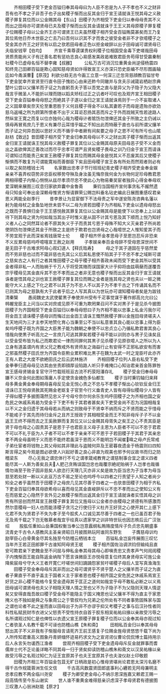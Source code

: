 <!-- { "loadSidebar": true } -->
　　齐相田稷子受下吏金百镒归奉其母母曰为人臣不忠是为人子不孝也不义之财非吾有也不孝之子非吾子也子出矣稷子惭而出反其金归于宣王请就诛王悦其母之义赦稷子罪复其位而以公金赐其母【东山】田稷子为齐相受下吏金归以奉母母责其不义而出之田母亦可谓贤母已夫及稷子惭而出反其金请就诛于王王义其母原稷子罪复稷子位赐稷子母以公金齐王亦可谓贤王已夫虽然稷子相齐受金百镒贿莫甚矣而王乃复其位焉他日乔木世臣之亡去乃曰吾何以识其不才而舍之彼受金者非不才欤噫稷子之受金其亦齐王之好货有以启之欤若田母者正色以拒金峻辞以出子田母诚可谓贤母已夫临安钱宰【伯均】
　　齐宣千乘尊谟谋贵权利稷子位相国受金毒下吏嗟哉田母贤质责能尚义子有迁善名君有惩劝志良心易感发美政曷难致君臣务苟得甘受嬴秦制社稷今已虚母名恒不替李雍【叔雝】
　　公私万古可消沉位重黄金尚逆侵杨震四知终克己田卿百镒是欺心固知慈母贤如许得致宣王义亦深只恐史臣编不尽形图画轴迄如今甬溪曹【原茂】利欲分趋无古今画工立意一何深三迁忽背慈顔教百镒甘夸下吏金犹幸齐宣贤至行直令田子愧初心由来还鲊今同辙并与贪夫示诫箴岩栖赵宗典楚叶公尝以父攘羊而子证之为直躬吾夫子答以吾党之直与是异父为子隐子为父隐大哉言乎微圣人不能折以理而随以蹈夫矫枉过正之讥者吁可叹也及观齐宣王相田稷子受下吏金百镒奉母母怒之而絶其子子遂以金归之宣王请就诛焉则于一介不妄取诸人之义固章章矣奈天伦至重恩胜于义何且稷子得金不以私其妻若子而母是遗殆亦欲効慈乌返哺之所为顾第所恨者不出于义耳讵忍扬其恶而斥之于外而戕贼天性若途路人然纵宣王寛之而复以位亦独何心哉为稷母计者隂饬勿泄俾还其金于所致之主仍诫以慎母再冒焉庶几于恩义有兼尽云耳惜乎媪之不知出此而特蔽于直也与前所谓父攘羊而子证之何异吾因以思好义而不循乎中者厥有间矣要之母子之恩不可有所亏也山隂赵枋【致远】昔田稷子相齐受下吏金归奉其母母以不义之财出其子稷子惭而出返其金归宣王请就诛王悦其母义赦稷子罪复其位以公金赐其母原夫田母恶子受不义金而出之盖欲俾其迁善改过而尽乎忠孝可谓严且贤矣稷子畏母之训乃归金于宣王而请诛可谓知过而能责己矣宣王赦稷子罪复其位而赐其母金是悦其义不忍废其后又使稷子惭惧而不敢复为可谓能寛裕而善御臣下矣且田母稷子宣王各有所处而然观者则必有以取之矣防稽钱士鸿
　　名家数出忠孝子节行班班纪青史稷子相齐受吏金奉金娱亲亲不喜弄权窃势非忠臣权移势夺殃及身汝虽无悔奈我何金为长物何足珍母教君恩两相得稷子内惭心恻恻从兹尽孝须尽忠不使此心为物易秦吴宦者独异心得金奉母欢爱深朝来展图三叹息归家欲弃囊中金鲁斋
　　秉钧当国相齐宣何事贪私不赧然遗母只知金可奉出金深赖母惟贤方惭请罪荣公赐岂料垂名玷史编此日展图重感叹君亲恩义两能全赵季行
　　昔李景让为显宦御下不法母责之军中遂安陈尧咨典名藩以射为能母杖之金鱼坠地世未尝不以二母为贤若田稷子为齐相私下吏金以遗母母怒出之既而子畏惧归金于王王感悦赦其罪复其位以公金赐其母是能使下以忠奉上上以诚待下则其母之贤为何如哉当其出子时惟义是从固不计其亏恩及其下顺而上悦乃知好义者人心之同然耳论者不原其失义于子而责其亏恩于母殊不知大义灭亲君子所尚若使阴饬勿泄俾还其金于所致之主是终于欺君也岂贤母之心哉噫世之人惟知爱其子而不劳宜观于此而深省焉钱唐常士伦
　　稷子相齐怀金孝思母子至恩岂忍斥非恐来不义反累母慈呜呼噫嘻宣王赦之赵用
　　子孝娱亲奉百金母辞不受母恩深世间不是无田子千古难求阿母心观幻道人【释氏珤寿】
　　母之于其子道固在乎慈然爱而不劳非慈也过而不箴非慈也先其公义后其私恩使不陷其子于不忠不孝之域斯可谓之慈矣古之人有行之者其惟田稷子之母乎稷子相齐善政未闻而受下吏金其所以受其金者得非私一人而贻祸于千万人乎将受其赂而误国家大计乎抑将由兹萌蘖而遂覆吾宗乎稷母见其金直斥其不忠不孝而出之者非无意也稷子惭而出反其金归于宣王请就诛者是悟其母之训也宣王赦稷子罪复其位而赐之金者是旌其母之贤也夫以一妪之微能守大义上感之下化之君不以其子为不忠人不以其子为不孝千古之下传诵其名而不已则其为母之慈孰有大于此者乎后之人写其真以为世玩亦可谓知稷母者矣是为跋钱清秦榘
　　愚阅魏史太武使翟黒子奉使并州受布千疋事觉谋于著作郎高允允曰公帏幄宠臣主上问当以实对庶或见原不可重为欺罔果召问不实对黒子于是见杀今披图田稷子为齐国相受下吏金百镒归以奉母母怒曰子为齐相不能以忠事上私金污我尔可将金靣王请诛稷子感母训而悔过出金靣王请诛王慨然赦稷子罪以金旌田母贤嗟夫人生天地间为三才主参天地赞化育心当秉至公不当以私意害其良心能以忠事上得为臣矣呜呼稷子既为齐国之大臣黒子能为魏朝之奉使不以忠贞立心乃循私欺君害其良心惜哉向使黒子听高允之一言庶几可逃其罪矣若稷子母不能以训则亦与黒子见诛矣且以受金受布皆为私己而欺君论一律而同罪何其黒子见杀稷子见原欤噫人之所以为人立身有道盖谓内有贤父兄之教戒外有贤师友之诲益行止有安得不正邪私欲安有而害之邪虽然稷子田氏世为齐国令臣勲业累积难比黒子在魏为太武一时之宠臣吁此亦齐王有人君之大度不欲絶田氏之后云武林施济
　　齐相田稷子位列人臣右私受下吏金拳拳归遗母母见访其由坐责即顔厚设陷路人听只手难掩口心知诒君亲首金陈罪咎宣王感母贤锡金复官守汗竹载班班亘古流不朽荥阳潘存礼
　　稷子受金归奉母母嫌不义奈金何此图如落庸人手定使贪金媿色多仙都生
　　稷子当时秉钧轴归来拜母多黄金黄金奉母期母喜母反见金无悦心责之不忠与不孝稷子惭出心钦钦反金归王请诛已王悦母贤赦其死赐金老妪复子官至今行义垂青史人皆有母得似稷母少人皆有子得似稷子多披图蔼然见忠义子兮母兮奈尔何余乐生呜呼田稷子之为齐相也国之安危民之休戚系焉曷为受金于下吏不有于其君者甚矣夫下吏受金尚不忍为况国相哉复以不义之金归遗于其母母若从而纳之则致母于不贤幸不纳而斥之不贤而能之乎惜母不能戒子于其先而待归金斥之且齐王授政于其相相受金而王不知非母斥子子不以金返王王终不得而去之王奚赦罪而复其位又以公金赐其母胥失之矣王之心不责其臣是贤于母也母之心固责其子是恩于子也君臣主义母子主恩为人臣者不可以不忠于君君不可以不礼于臣为人子者不可以不孝于亲亲不可不恩于子若田稷子于其君于其亲忠孝不两全母虽明于义而恩不能终君虽深于恩而义不能明岂不闻崔暐之母卢氏常戒子弟仕宦者将钱物上其父母如其非理此与盗贼何异及王密暮夜遗金于杨震则曰四知斯言得之矣今观是图必欲使人兴起好善之良心非直为观美也邪予何议故书而归之防稽梁东
　　尽心无我之谓忠体行不亏之谓孝箴戒教育之谓慈制事合宜之谓义四者能尽其一人斯为善矣且夫人肥己贪贿误国岂忠也哉覆宗絶祀贻祸于人岂孝也哉循情勿诲至于败子固非慈矣人欲恣行天理几灭亦非义矣是故为臣当忠为子当孝为母当慈至若处财一断以义此亘万古不易之至论也呜呼今以四者之行责望于人知之者尚少矧全之者乎虽然吾于田稷子之母庶几见其尽善于四者之一也欤昔田稷子为相于齐私下吏金百镒归奉其母欲希母以喜而母见其金直峻辞斥以不忠不孝而出之使知公义有在而慈爱之心隐然于言外见之故稷子惭而出返其金归于宣王请就诛者实悟其母之训责有所惩创而然耳宣王赦稷子罪复其位又旌母以公金者亦由稷母之贤德有所感激而然尔意稷母一妇人也而能涤稷子贪污之行使归于义杜齐王好货之心使开其仁上感下化君不失为贤君子不失为孝子至今脍炙人口诚见其尽善于四者之一也已虽百君子殆无及焉千载之下岂无敬慕者哉宜乎绘真以遗家学之训非特世玩也因志帙后云广汉张绍
　　股肱任重如山岳秉国权衡当奉公岂意蠧纲私贿赂度情斥子负贞忠先朝盛事流青史千古令人感教风主圣亲贤昭日月披图熟玩阿谁同东野生
　　子膺慈母训均励宰臣心白骨黄金尽其名独至今防稽云栖钱本立
　　百镒私金岂妄传展图三叹忆当年齐王若正田郎罪千古谁知阿母贤王珉
　　稷子相齐国佐治调洪钧但输纯且直安可欺君亲下吏餽金至不问屈与伸私金奉其母其母心即嗔责忠又责孝声气何訚訚稷子内愧惭靣王能自陈返金纳陛下愿言诛微臣王亦悦母意复位终其身贤母实可旌公金降紫宸母兮守大义王者开寛仁吁嗟世间妇諵諵怨家贫吁嗟稷子母后人宜写真渔海生
　　田稷子受金奉母母斥其非而出之母可谓贤乎不贤乎楚人之父攘羊而子证之为直者子果直乎不直乎盖主于国者义主于家者恩也稷子相齐国之安危民之休戚系焉宣王好货之非心稷不能格今复受金遗母其于匡正之道何如哉宜乎母不敢私必断之以义焉田母诚可谓贤母也夫父子相隐天理人情之至也父不为子隐子不为父隐则天理人情逆矣又安得直哉吾故曰稷子受金母不能隐主于国义掩恩也证父攘羊不得为直主于家恩掩义也不独如是舜之与象周公之于管叔均为兄弟之伦所处有不同者事势固殊家与国之谓也论者不此之鉴而直以田母出子为非不亦谬乎抑又考稷子之事与后汉孙性者同科性私赋民财市衣进父父怒责不受性持衣自首于胶东相吴祐祐曰掾以亲故受污辱之名所谓观过知仁是也俾性以衣遗父宣王原稷子罪复稷子位而以公金奉其母亦观过知仁者欤圣人名教千载不可诬也防稽山樵【朱和斋】
　　田相私百金归以奉其母母怒出其子不义非我有子惭服母言请死齐王前王感复子位赐金旌母贤悠悠千载下尚为人所传知君重高义图象丹青妍缅怀迹易朽求文为之宣谔谔仪曹论侃侃博士篇持用示后人永言矢勿谖西江渔者
　　尝观齐相田稷子受下吏金遗母母斥反金就罪事而耆儒岸士代不乏论虽详略不同其母一归于贤矣抑读防稽山樵朱和斋文以汉吴祐椽以亲故受污辱之名观过知仁为证王宜原其子也夫王宜原其子也夫浚仪赵士印敬题
　　田稷为齐相三年百镒金包苴无旷日柄政是初心惟母贤堪尚论君恩太深污名磨不得千古作规箴蓉洲生任文信
　　千古高风数震贤田郎底事利心纒若无阿母兼明主忠孝应教不两全临川尧安
　　稷子为卿受吏金母心不纳示恩深旌嘉又赖君王赐一段高情传至今东山谢实
　　世人谁不重黄金难得慈亲识虑深子孝母贤君有德披图三叹激人心翁洲赵能【原才】
